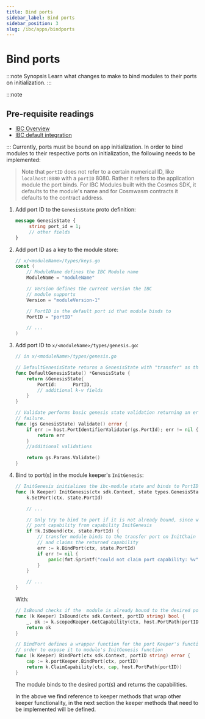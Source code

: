 ```yaml
---
title: Bind ports
sidebar_label: Bind ports
sidebar_position: 3
slug: /ibc/apps/bindports
---
```


# Bind ports

:::note Synopsis
Learn what changes to make to bind modules to their ports on initialization.
:::

:::note

## Pre-requisite readings

- [IBC Overview](../01-overview.md)
- [IBC default integration](../02-integration.md)

:::
Currently, ports must be bound on app initialization. In order to bind modules to their respective ports on initialization, the following needs to be implemented:

> Note that `portID` does not refer to a certain numerical ID, like `localhost:8080` with a `portID` 8080. Rather it refers to the application module the port binds. For IBC Modules built with the Cosmos SDK, it defaults to the module's name and for Cosmwasm contracts it defaults to the contract address.

1. Add port ID to the `GenesisState` proto definition:

   ```protobuf
   message GenesisState {
        string port_id = 1;
        // other fields
   }
   ```

1. Add port ID as a key to the module store:

   ```go
   // x/<moduleName>/types/keys.go
   const (
       // ModuleName defines the IBC Module name
       ModuleName = "moduleName"

       // Version defines the current version the IBC
       // module supports
       Version = "moduleVersion-1"

       // PortID is the default port id that module binds to
       PortID = "portID"

       // ...
   )
   ```

1. Add port ID to `x/<moduleName>/types/genesis.go`:

   ```go
   // in x/<moduleName>/types/genesis.go

   // DefaultGenesisState returns a GenesisState with "transfer" as the default PortID.
   func DefaultGenesisState() *GenesisState {
       return &GenesisState{
           PortId:      PortID,
           // additional k-v fields
       }
   }

   // Validate performs basic genesis state validation returning an error upon any
   // failure.
   func (gs GenesisState) Validate() error {
       if err := host.PortIdentifierValidator(gs.PortId); err != nil {
           return err
       }
       //additional validations

       return gs.Params.Validate()
   }
   ```

1. Bind to port(s) in the module keeper's `InitGenesis`:

   ```go
   // InitGenesis initializes the ibc-module state and binds to PortID.
   func (k Keeper) InitGenesis(ctx sdk.Context, state types.GenesisState) {
       k.SetPort(ctx, state.PortId)

       // ...

       // Only try to bind to port if it is not already bound, since we may already own
       // port capability from capability InitGenesis
       if !k.IsBound(ctx, state.PortId) {
           // transfer module binds to the transfer port on InitChain
           // and claims the returned capability
           err := k.BindPort(ctx, state.PortId)
           if err != nil {
               panic(fmt.Sprintf("could not claim port capability: %v", err))
           }
       }

       // ...
   }
   ```

   With:

   ```go
   // IsBound checks if the  module is already bound to the desired port
   func (k Keeper) IsBound(ctx sdk.Context, portID string) bool {
       _, ok := k.scopedKeeper.GetCapability(ctx, host.PortPath(portID))
       return ok
   }

   // BindPort defines a wrapper function for the port Keeper's function in
   // order to expose it to module's InitGenesis function
   func (k Keeper) BindPort(ctx sdk.Context, portID string) error {
       cap := k.portKeeper.BindPort(ctx, portID)
       return k.ClaimCapability(ctx, cap, host.PortPath(portID))
   }
   ```

   The module binds to the desired port(s) and returns the capabilities.

   In the above we find reference to keeper methods that wrap other keeper functionality, in the next section the keeper methods that need to be implemented will be defined.
